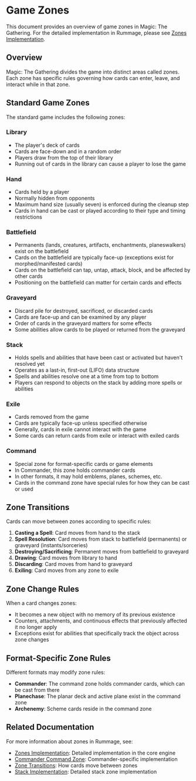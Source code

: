 # Game Zones

This document provides an overview of game zones in Magic: The Gathering. For the detailed implementation in Rummage, please see [Zones Implementation](../mtg_core/zones/index.md).

## Overview

Magic: The Gathering divides the game into distinct areas called zones. Each zone has specific rules governing how cards can enter, leave, and interact while in that zone.

## Standard Game Zones

The standard game includes the following zones:

### Library

- The player's deck of cards
- Cards are face-down and in a random order
- Players draw from the top of their library
- Running out of cards in the library can cause a player to lose the game

### Hand

- Cards held by a player
- Normally hidden from opponents
- Maximum hand size (usually seven) is enforced during the cleanup step
- Cards in hand can be cast or played according to their type and timing restrictions

### Battlefield

- Permanents (lands, creatures, artifacts, enchantments, planeswalkers) exist on the battlefield
- Cards on the battlefield are typically face-up (exceptions exist for morphed/manifested cards)
- Cards on the battlefield can tap, untap, attack, block, and be affected by other cards
- Positioning on the battlefield can matter for certain cards and effects

### Graveyard

- Discard pile for destroyed, sacrificed, or discarded cards
- Cards are face-up and can be examined by any player
- Order of cards in the graveyard matters for some effects
- Some abilities allow cards to be played or returned from the graveyard

### Stack

- Holds spells and abilities that have been cast or activated but haven't resolved yet
- Operates as a last-in, first-out (LIFO) data structure
- Spells and abilities resolve one at a time from top to bottom
- Players can respond to objects on the stack by adding more spells or abilities

### Exile

- Cards removed from the game
- Cards are typically face-up unless specified otherwise
- Generally, cards in exile cannot interact with the game
- Some cards can return cards from exile or interact with exiled cards

### Command

- Special zone for format-specific cards or game elements
- In Commander, this zone holds commander cards
- In other formats, it may hold emblems, planes, schemes, etc.
- Cards in the command zone have special rules for how they can be cast or used

## Zone Transitions

Cards can move between zones according to specific rules:

1. **Casting a Spell**: Card moves from hand to the stack
2. **Spell Resolution**: Card moves from stack to battlefield (permanents) or graveyard (instants/sorceries)
3. **Destroying/Sacrificing**: Permanent moves from battlefield to graveyard
4. **Drawing**: Card moves from library to hand
5. **Discarding**: Card moves from hand to graveyard
6. **Exiling**: Card moves from any zone to exile

## Zone Change Rules

When a card changes zones:

- It becomes a new object with no memory of its previous existence
- Counters, attachments, and continuous effects that previously affected it no longer apply
- Exceptions exist for abilities that specifically track the object across zone changes

## Format-Specific Zone Rules

Different formats may modify zone rules:

- **Commander**: The command zone holds commander cards, which can be cast from there
- **Planechase**: The planar deck and active plane exist in the command zone
- **Archenemy**: Scheme cards reside in the command zone

## Related Documentation

For more information about zones in Rummage, see:

- [Zones Implementation](../mtg_core/zones/index.md): Detailed implementation in the core engine
- [Commander Command Zone](../formats/commander/zones/command_zone.md): Commander-specific implementation
- [Zone Transitions](../formats/commander/zones/zone_transitions.md): How cards move between zones
- [Stack Implementation](../mtg_core/stack/index.md): Detailed stack zone implementation 